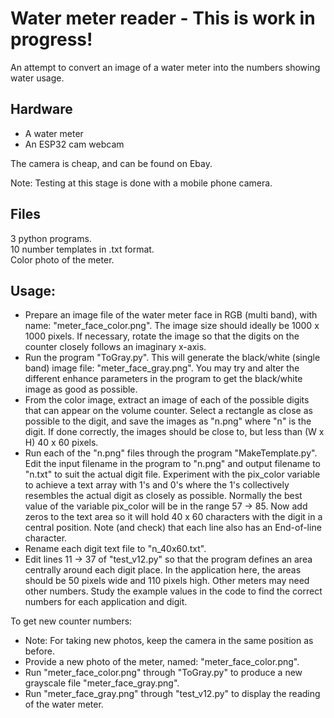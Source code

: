 Water meter reader - This is work in progress!
==============================================

An attempt to convert an image of a water meter into the numbers showing water usage.

Hardware
--------
* A water meter
* An ESP32 cam webcam

The camera is cheap, and can be found on Ebay.

Note: Testing at this stage is done with a mobile phone camera.


Files
-----
3 python programs.  
10 number templates in .txt format.  
Color photo of the meter.  

Usage:
------
* Prepare an image file of the water meter face in RGB (multi band), with name: "meter_face_color.png". The image size should ideally be 1000 x 1000 pixels. If necessary, rotate the image so that the digits on the counter closely follows an imaginary x-axis.
* Run the program "ToGray.py". This will generate the black/white (single band) image file: "meter_face_gray.png". You may try and alter the different enhance parameters in the program to get the black/white image as good as possible.
* From the color image, extract an image of each of the possible digits that can appear on the volume counter. Select a rectangle as close as possible to the digit, and save the images as "n.png" where "n" is the digit. If done correctly, the images should be close to, but less than (W x H) 40 x 60 pixels.
* Run each of the "n.png" files through the program "MakeTemplate.py". Edit the input filename in the program to "n.png" and output filename to "n.txt" to suit the actual digit file. Experiment with the pix_color variable to achieve a text array with 1's and 0's where the 1's collectively resembles the actual digit as closely as possible. Normally the best value of the variable pix_color will be in the range 57 -> 85. Now add zeros to the text area so it will hold 40 x 60 characters with the digit in a central position. Note (and check) that each line also has an End-of-line character.
* Rename each digit text file to "n_40x60.txt".
* Edit lines 11 -> 37 of "test_v12.py" so that the program defines an area centrally around each digit place. In the application here, the areas should be 50 pixels wide and 110 pixels high. Other meters may need other numbers. Study the example values in the code to find the correct numbers for each application and digit.

To get new counter numbers:
* Note: For taking new photos, keep the camera in the same position as before.
* Provide a new photo of the meter, named: "meter_face_color.png".
* Run "meter_face_color.png" through "ToGray.py" to produce a new grayscale file "meter_face_gray.png".
* Run "meter_face_gray.png" through "test_v12.py" to display the reading of the water meter.